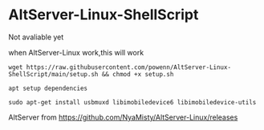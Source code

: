 # AltServer-Linux-ShellScript

Not avaliable yet

when AltServer-Linux work,this will work
```
wget https://raw.githubusercontent.com/powenn/AltServer-Linux-ShellScript/main/setup.sh && chmod +x setup.sh
```
`apt setup dependencies`
```
sudo apt-get install usbmuxd libimobiledevice6 libimobiledevice-utils
```
AltServer from https://github.com/NyaMisty/AltServer-Linux/releases
